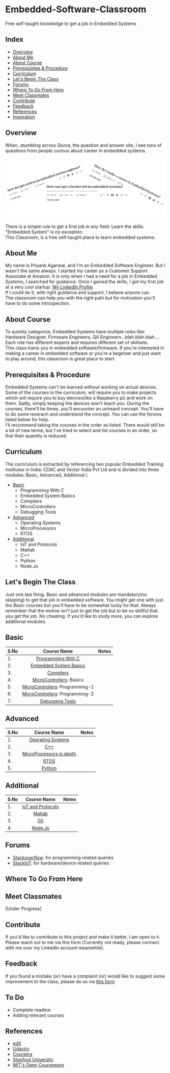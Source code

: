 # Embedded-Software-Classroom
Free self-taught knowledge to get a job in Embedded Systems


## Index
 - [Overview](#Overview)
 - [About Me](#About-Me)
 - [About Course](#About-Course)
 - [Prerequisites & Procedure](##Prerequisites-&-Procedure)
 - [Curriculum](#Curriculum)
 - [Let's Begin The Class](Let's-Begin-The-Class)
 - [Forums](#Forums)
 - [Where To Go From Here](#Where-To-Go-From-Here)
 - [Meet Classmates](#Meet-Classmates)
 - [Contribute](#Contribute)
 - [Feedback](#Feedback)
 - [References](#References)
 - [Inspiration](#Inspiration)



## Overview
When, stumbling across Quora, the question and answer site, I see tons of questions from people curious about career in embedded systems.
<p align="center">
	<img src="https://github.com/dremotion/Embedded-Software-Classroom/blob/master/images/image_one.png?raw=true">
</p>

There is a simple rule to get a first job in any field: Learn the skills. "Embedded System" is no exception.\
This Classroom, is a free self-taught place to learn embedded systems.


## About Me
My name is Priyank Agarwal, and I'm an Embedded Software Engineer. But I wasn't the same always. I started my career as a Customer Support Associate at Amazon. It is only when I had a need for a job in Embedded Systems, I searched for guidance.  Once I gained the skills, I got my first job at a very cool startup. [My LinkedIn Profile](https://www.linkedin.com/in/priyank01)\
If I could do it, with right guidance and support, I believe anyone can.\
The classroom can help you with the right path but for motivation you'll have to do some introspection. 


## About Course
To quickly categorize, Embedded Systems have multiple roles like: Hardware Designer, Firmware Engineers, QA Engineers...blah.blah.blah....\
Each role has different experts and requires different set of skillsets.\
This class trains you in embedded software/firmware. If you're interested in making a career in embedded software or you're a beginner and just want to play around, this classroom is great place to start.



## Prerequisites & Procedure
Embedded Systems can't be learned without working on actual devices. Some of the courses in the curriculum, will require you to make projects which will require you to buy devices(like a Raspberry pi) and work on them. Sadly, simply keeping the devices won't teach you.
During the courses, there'll be times, you'll encounter an unheard concept. You'll have to do some reserach and understand the concept. You can use the forums listed below for help. \
I'll recommend taking the courses in the order as listed. There would still be a lot of new terms, but I've tried to select and list courses in an order, so that their quantity is reduced.


## Curriculum
The curriculum is extracted by referencing two popular Embedded Training institutes in India: CDAC and Vector India Pvt Ltd and is divided into three modules: Basic, Advanced, Additional.\
  - [Basic](#Basic)
    - Programming With C
    - Embedded System Basics
    - Compilers
    - MicroControllers
    - Debugging Tools
  - [Advanced](#Advanced)
    - Operating Systems
    - MicroProcessors
    - RTOS
  - [Additional](#Additional)
    - IoT and Protocols
    - Matlab
    - C++
    - Python
    - Node.Js


## Let's Begin The Class
Just one last thing. Basic and advanced modules are mandatory(no skipping) to get that job in embedded software. You might get one with just the Basic courses but you'll have to be somewhat lucky for that. Always remember that the motive isn't just to get the job but to be so skillful that you get the job. No cheating. If you'd like to study more, you can explore additional modules.



## Basic

| S.No | Course Name                             |     Notes      |
| ---- |:---------------------------------------:|:--------------:|
|  1.  | [Programming With C][1]                 |                |
|  2.  | [Embedded System Basics][2]             |                |
|  3.  | [Compilers][3]                          |                |
|  4.  | [MicroControllers][4]: Basics           |                |
|  5.  | [MicroControllers][26]: Programming-1   |                |
|  6.  | [MicroControllers][27]: Programming-2   |                |
|  7.  | [Debugging Tools][5]                    |                |



## Advanced

| S.No |  Course Name                       | Notes         |
| ---- |:----------------------------------:|:-------------:|
|  1.  | [Operating Systems][6]             |               |
|  2.  | [C++][7]                           |               |
|  3.  | [MicroProcessors in depth][8]      |               |
|  4.  | [RTOS][9]                          |               |
|  5.  | [Python][10]                       |               |



## Additional

| S.No |   Course Name                     |  Notes         |
| ---- |:---------------------------------:|:--------------:|
|  1.  | [IoT and Protocols][11]           |                |
|  2.  | [Matlab][12]                      |                |
|  3.  | [Git][13]                         |                |
|  4.  | [Node.Js][14]                     |                |



## Forums
- [Stackoverflow][16]: for programming related queries
- [StackIoT][17]: for hardware/device related queries



## Where To Go From Here



## Meet Classmates
[Under Progress]



## Contribute
If you'd like to contribute to this project and make it better, I am open to it. Please reach out to me via this form [Currently not ready, please connect with me over my LinkedIn account meanwhile].


## Feedback
If you found a mistake (or) have a complaint (or) would like to suggest some improvement to the class, please do so via [this form][20]



## To Do
- Complete readme
- Adding relevant courses



## References
- [edX][21]
- [Udacity][22]
- [Coursera][23]
- [Stanford University][24]
- [MIT's Open Courseware][25]




[1]: https://www.edx.org/course/programming-in-c-getting-started
[2]: https://www.coursera.org/learn/iot?specialization=iot
[3]: https://lagunita.stanford.edu/login?next=/courses/Engineering/Compilers/Fall2014/course/
[4]: #Basic
[5]: #Basic

[6]: #Advanced
[7]: #Advanced
[8]: #Advanced
[9]: #Advanced
[10]: #Advanced

[11]: #Additional
[12]: #Additional
[13]: #Additional
[14]: #Additional

[16]: https://stackoverflow.com
[17]: https://iot.stackexchange.com
[20]: https://goo.gl/forms/oCa6PITXG1ZD6Kqr1

[21]: https://www.edx.org
[22]: https://www.udacity.com
[23]: https://www.cousera.org
[24]: https://lagunita.stanford.edu
[25]: https://ocw.mit.edu/courses/

[26]: #Basic
[27]: #Basic